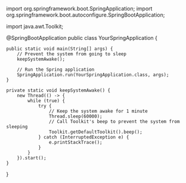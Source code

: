 import org.springframework.boot.SpringApplication;
import org.springframework.boot.autoconfigure.SpringBootApplication;

import java.awt.Toolkit;

@SpringBootApplication
public class YourSpringApplication {

    public static void main(String[] args) {
        // Prevent the system from going to sleep
        keepSystemAwake();

        // Run the Spring application
        SpringApplication.run(YourSpringApplication.class, args);
    }

    private static void keepSystemAwake() {
        new Thread(() -> {
            while (true) {
                try {
                    // Keep the system awake for 1 minute
                    Thread.sleep(60000);
                    // Call Toolkit's beep to prevent the system from sleeping
                    Toolkit.getDefaultToolkit().beep();
                } catch (InterruptedException e) {
                    e.printStackTrace();
                }
            }
        }).start();
    }
}

